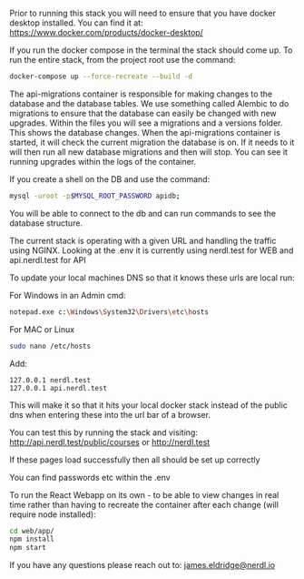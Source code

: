 Prior to running this stack you will need to ensure that you have docker desktop installed. You can find it at: https://www.docker.com/products/docker-desktop/


If you run the docker compose in the terminal the stack should come up. To run the entire stack, from the project root use the command:
```bash
docker-compose up --force-recreate --build -d
```

The api-migrations container is responsible for making changes to the database and the database tables. 
We use something called Alembic to do migrations to ensure that the database can easily be changed with new upgrades.
Within the files you will see a migrations and a versions folder. 
This shows the database changes. 
When the api-migrations container is started, it will check the current migration the database is on. 
If it needs to it will then run all new database migrations and then will stop. You can see it running upgrades within the logs of the container.

If you create a shell on the DB and use the command:
```bash
mysql -uroot -p$MYSQL_ROOT_PASSWORD apidb;
```
You will be able to connect to the db and can run commands to see the database structure.

The current stack is operating with a given URL and handling the traffic using NGINX. Looking at the .env it is currently using nerdl.test for WEB and api.nerdl.test for API 

To update your local machines DNS so that it knows these urls are local run:

For Windows in an Admin cmd:
```bash
notepad.exe c:\Windows\System32\Drivers\etc\hosts
```
For MAC or Linux
```bash
sudo nano /etc/hosts
```

Add:
```
127.0.0.1 nerdl.test 
127.0.0.1 api.nerdl.test
```
This will make it so that it hits your local docker stack instead of the public dns when entering these into the url bar of a browser.

You can test this by running the stack and visiting:
http://api.nerdl.test/public/courses 
or 
http://nerdl.test

If these pages load successfully then all should be set up correctly

You can find passwords etc within the .env



To run the React Webapp on its own - to be able to view changes in real time rather than having to recreate the container after each change (will require node installed):
```bash
cd web/app/
npm install
npm start
```

If you have any questions please reach out to:
james.eldridge@nerdl.io

